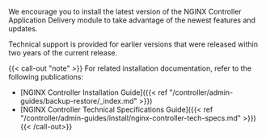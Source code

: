 We encourage you to install the latest version of the NGINX Controller Application Delivery module to take advantage of the newest features and updates.

Technical support is provided for earlier versions that were released within two years of the current release.

{{< call-out "note" >}}
For related installation documentation, refer to the following publications:

- [NGINX Controller Installation Guide]({{< ref "/controller/admin-guides/backup-restore/_index.md" >}})
- [NGINX Controller Technical Specifications Guide]({{< ref "/controller/admin-guides/install/nginx-controller-tech-specs.md" >}})
{{< /call-out>}}

<!-- Do not remove. Keep this code at the bottom of the include -->
<!-- DOCS-354 -->